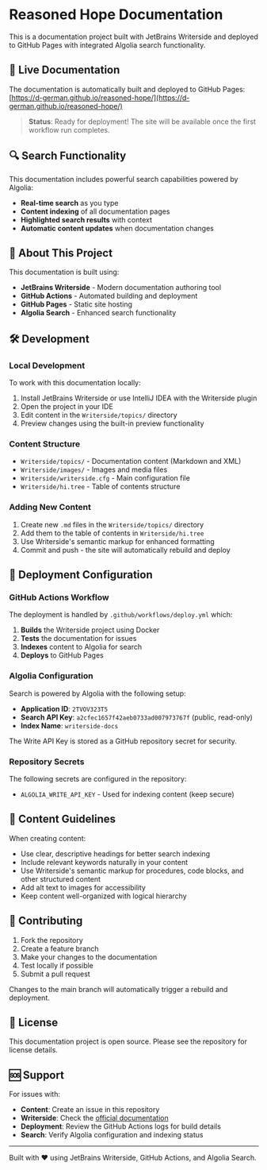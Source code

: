 # Reasoned Hope Documentation

This is a documentation project built with JetBrains Writerside and deployed to GitHub Pages with integrated Algolia search functionality.

## 🚀 Live Documentation

The documentation is automatically built and deployed to GitHub Pages: [https://d-german.github.io/reasoned-hope/](https://d-german.github.io/reasoned-hope/)

> **Status**: Ready for deployment! The site will be available once the first workflow run completes.

## 🔍 Search Functionality

This documentation includes powerful search capabilities powered by Algolia:
- **Real-time search** as you type
- **Content indexing** of all documentation pages
- **Highlighted search results** with context
- **Automatic content updates** when documentation changes

## 📖 About This Project

This documentation is built using:
- **JetBrains Writerside** - Modern documentation authoring tool
- **GitHub Actions** - Automated building and deployment
- **GitHub Pages** - Static site hosting
- **Algolia Search** - Enhanced search functionality

## 🛠️ Development

### Local Development

To work with this documentation locally:

1. Install JetBrains Writerside or use IntelliJ IDEA with the Writerside plugin
2. Open the project in your IDE
3. Edit content in the `Writerside/topics/` directory
4. Preview changes using the built-in preview functionality

### Content Structure

- `Writerside/topics/` - Documentation content (Markdown and XML)
- `Writerside/images/` - Images and media files
- `Writerside/writerside.cfg` - Main configuration file
- `Writerside/hi.tree` - Table of contents structure

### Adding New Content

1. Create new `.md` files in the `Writerside/topics/` directory
2. Add them to the table of contents in `Writerside/hi.tree`
3. Use Writerside's semantic markup for enhanced formatting
4. Commit and push - the site will automatically rebuild and deploy

## 🔧 Deployment Configuration

### GitHub Actions Workflow

The deployment is handled by `.github/workflows/deploy.yml` which:
1. **Builds** the Writerside project using Docker
2. **Tests** the documentation for issues
3. **Indexes** content to Algolia for search
4. **Deploys** to GitHub Pages

### Algolia Configuration

Search is powered by Algolia with the following setup:
- **Application ID**: `2TVOV323T5`
- **Search API Key**: `a2cfec1657f42aeb0733ad007973767f` (public, read-only)
- **Index Name**: `writerside-docs`

The Write API Key is stored as a GitHub repository secret for security.

### Repository Secrets

The following secrets are configured in the repository:
- `ALGOLIA_WRITE_API_KEY` - Used for indexing content (keep secure)

## 📝 Content Guidelines

When creating content:
- Use clear, descriptive headings for better search indexing
- Include relevant keywords naturally in your content
- Use Writerside's semantic markup for procedures, code blocks, and other structured content
- Add alt text to images for accessibility
- Keep content well-organized with logical hierarchy

## 🤝 Contributing

1. Fork the repository
2. Create a feature branch
3. Make your changes to the documentation
4. Test locally if possible
5. Submit a pull request

Changes to the main branch will automatically trigger a rebuild and deployment.

## 📄 License

This documentation project is open source. Please see the repository for license details.

## 🆘 Support

For issues with:
- **Content**: Create an issue in this repository
- **Writerside**: Check the [official documentation](https://www.jetbrains.com/help/writerside/)
- **Deployment**: Review the GitHub Actions logs for build details
- **Search**: Verify Algolia configuration and indexing status

---

Built with ❤️ using JetBrains Writerside, GitHub Actions, and Algolia Search.
